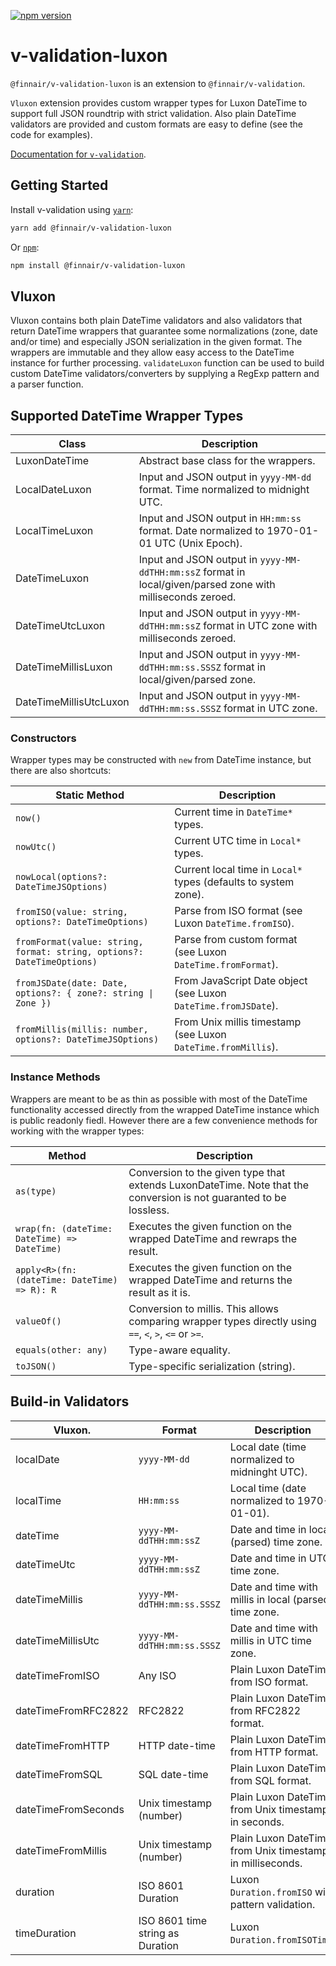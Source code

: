 [![npm version](https://badge.fury.io/js/%40finnair%2Fv-validation-luxon.svg)](https://badge.fury.io/js/%40finnair%2Fv-validation-luxon)

# v-validation-luxon

`@finnair/v-validation-luxon` is an extension to `@finnair/v-validation`.

`Vluxon` extension provides custom wrapper types for Luxon DateTime to support full JSON roundtrip with strict validation.
Also plain DateTime validators are provided and custom formats are easy to define (see the code for examples).

[Documentation for `v-validation`](https://github.com/finnair/v-validation).

## Getting Started

Install v-validation using [`yarn`](https://yarnpkg.com/en/package/jest):

```bash
yarn add @finnair/v-validation-luxon
```

Or [`npm`](https://www.npmjs.com/):

```bash
npm install @finnair/v-validation-luxon
```

## Vluxon

Vluxon contains both plain DateTime validators and also validators that return
DateTime wrappers that guarantee some normalizations (zone, date and/or time) and
especially JSON serialization in the given format. The wrappers are immutable and
they allow easy access to the DateTime instance for further processing.
`validateLuxon` function can be used to build custom DateTime validators/converters
by supplying a RegExp pattern and a parser function.

## Supported DateTime Wrapper Types

| Class                  | Description                                                                                                 |
| ---------------------- | ----------------------------------------------------------------------------------------------------------- |
| LuxonDateTime          | Abstract base class for the wrappers.                                                                       |
| LocalDateLuxon         | Input and JSON output in `yyyy-MM-dd` format. Time normalized to midnight UTC.                              |
| LocalTimeLuxon         | Input and JSON output in `HH:mm:ss` format. Date normalized to 1970-01-01 UTC (Unix Epoch).                 |
| DateTimeLuxon          | Input and JSON output in `yyyy-MM-ddTHH:mm:ssZ` format in local/given/parsed zone with milliseconds zeroed. |
| DateTimeUtcLuxon       | Input and JSON output in `yyyy-MM-ddTHH:mm:ssZ` format in UTC zone with milliseconds zeroed.                |
| DateTimeMillisLuxon    | Input and JSON output in `yyyy-MM-ddTHH:mm:ss.SSSZ` format in local/given/parsed zone.                      |
| DateTimeMillisUtcLuxon | Input and JSON output in `yyyy-MM-ddTHH:mm:ss.SSSZ` format in UTC zone.                                     |

### Constructors

Wrapper types may be constructed with `new` from DateTime instance, but there are also shortcuts:

| Static Method                                                          | Description                                                     |
| ---------------------------------------------------------------------- | --------------------------------------------------------------- |
| `now()`                                                                | Current time in `DateTime*` types.                              |
| `nowUtc()`                                                             | Current UTC time in `Local*` types.                             |
| `nowLocal(options?: DateTimeJSOptions)`                                | Current local time in `Local*` types (defaults to system zone). |
| `fromISO(value: string, options?: DateTimeOptions)`                    | Parse from ISO format (see Luxon `DateTime.fromISO`).           |
| `fromFormat(value: string, format: string, options?: DateTimeOptions)` | Parse from custom format (see Luxon `DateTime.fromFormat`).     |
| `fromJSDate(date: Date, options?: { zone?: string \| Zone })`          | From JavaScript Date object (see Luxon `DateTime.fromJSDate`).  |
| `fromMillis(millis: number, options?: DateTimeJSOptions)`              | From Unix millis timestamp (see Luxon `DateTime.fromMillis`).   |

### Instance Methods

Wrappers are meant to be as thin as possible with most of the DateTime functionality accessed directly from the wrapped
DateTime instance which is public readonly fiedl. However there are a few convenience methods for working with the wrapper types:

| Method                                       | Description                                                                                                        |
| -------------------------------------------- | ------------------------------------------------------------------------------------------------------------------ |
| `as(type)`                                   | Conversion to the given type that extends LuxonDateTime. Note that the conversion is not guaranted to be lossless. |
| `wrap(fn: (dateTime: DateTime) => DateTime)` | Executes the given function on the wrapped DateTime and rewraps the result.                                        |
| `apply<R>(fn: (dateTime: DateTime) => R): R` | Executes the given function on the wrapped DateTime and returns the result as it is.                               |
| `valueOf()`                                  | Conversion to millis. This allows comparing wrapper types directly using `==`, `<`, `>`, `<=` or `>=`.             |
| `equals(other: any)`                         | Type-aware equality.                                                                                               |
| `toJSON()`                                   | Type-specific serialization (string).                                                                              |

## Build-in Validators

| Vluxon.             | Format                           | Description                                               |
| ------------------- | -------------------------------- | --------------------------------------------------------- |
| localDate           | `yyyy-MM-dd`                     | Local date (time normalized to midninght UTC).            |
| localTime           | `HH:mm:ss`                       | Local time (date normalized to 1970-01-01).               |
| dateTime            | `yyyy-MM-ddTHH:mm:ssZ`           | Date and time in local (parsed) time zone.                |
| dateTimeUtc         | `yyyy-MM-ddTHH:mm:ssZ`           | Date and time in UTC time zone.                           |
| dateTimeMillis      | `yyyy-MM-ddTHH:mm:ss.SSSZ`       | Date and time with millis in local (parsed) time zone.    |
| dateTimeMillisUtc   | `yyyy-MM-ddTHH:mm:ss.SSSZ`       | Date and time with millis in UTC time zone.               |
| dateTimeFromISO     | Any ISO                          | Plain Luxon DateTime from ISO format.                     |
| dateTimeFromRFC2822 | RFC2822                          | Plain Luxon DateTime from RFC2822 format.                 |
| dateTimeFromHTTP    | HTTP date-time                   | Plain Luxon DateTime from HTTP format.                    |
| dateTimeFromSQL     | SQL date-time                    | Plain Luxon DateTime from SQL format.                     |
| dateTimeFromSeconds | Unix timestamp (number)          | Plain Luxon DateTime from Unix timestamp in seconds.      |
| dateTimeFromMillis  | Unix timestamp (number)          | Plain Luxon DateTime from Unix timestamp in milliseconds. |
| duration            | ISO 8601 Duration                | Luxon `Duration.fromISO` with pattern validation.         |
| timeDuration        | ISO 8601 time string as Duration | Luxon `Duration.fromISOTime`.                             |
